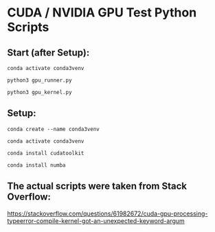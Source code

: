 # CUDA / NVIDIA GPU Test Python Scripts

## Start (after Setup):
```
conda activate conda3venv

python3 gpu_runner.py

python3 gpu_kernel.py
```

## Setup:
```
conda create --name conda3venv

conda activate conda3venv

conda install cudatoolkit

conda install numba
```

## The actual scripts were taken from Stack Overflow:
https://stackoverflow.com/questions/61982672/cuda-gpu-processing-typeerror-compile-kernel-got-an-unexpected-keyword-argum
